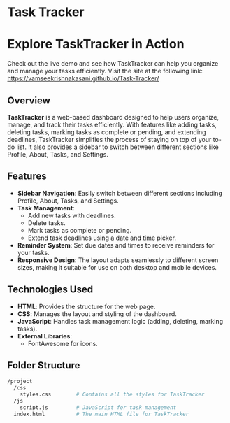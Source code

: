 # Task Tracker

# Explore TaskTracker in Action
Check out the live demo and see how TaskTracker can help you organize and manage your tasks efficiently. Visit the site at the following link:
https://vamseekrishnakasani.github.io/Task-Tracker/

## Overview
**TaskTracker** is a web-based dashboard designed to help users organize, manage, and track their tasks efficiently. With features like adding tasks, deleting tasks, marking tasks as complete or pending, and extending deadlines, TaskTracker simplifies the process of staying on top of your to-do list. It also provides a sidebar to switch between different sections like Profile, About, Tasks, and Settings.

## Features
- **Sidebar Navigation**: Easily switch between different sections including Profile, About, Tasks, and Settings.
- **Task Management**: 
  - Add new tasks with deadlines.
  - Delete tasks.
  - Mark tasks as complete or pending.
  - Extend task deadlines using a date and time picker.
- **Reminder System**: Set due dates and times to receive reminders for your tasks.
- **Responsive Design**: The layout adapts seamlessly to different screen sizes, making it suitable for use on both desktop and mobile devices.

## Technologies Used
- **HTML**: Provides the structure for the web page.
- **CSS**: Manages the layout and styling of the dashboard.
- **JavaScript**: Handles task management logic (adding, deleting, marking tasks).
- **External Libraries**:
  - FontAwesome for icons.

## Folder Structure
```bash
/project
  /css
    styles.css        # Contains all the styles for TaskTracker
  /js
    script.js         # JavaScript for task management
  index.html          # The main HTML file for TaskTracker

